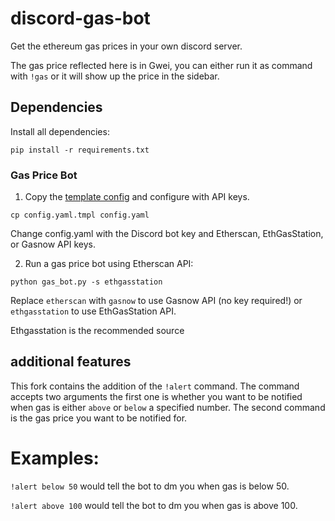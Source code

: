 # discord-gas-bot
Get the ethereum gas prices in your own discord server.

The gas price reflected here is in Gwei, you can either run it as command with `!gas` or it will show up the price in the sidebar.

## Dependencies
Install all dependencies:
```
pip install -r requirements.txt
```


### Gas Price Bot
1. Copy the [template config](config.yaml.tmpl) and configure with API keys.
```
cp config.yaml.tmpl config.yaml
```
Change config.yaml with the Discord bot key and Etherscan, EthGasStation, or Gasnow API keys.

2. Run a gas price bot using Etherscan API:
```
python gas_bot.py -s ethgasstation
```
Replace `etherscan` with `gasnow` to use Gasnow API (no key required!) or `ethgasstation` to use EthGasStation API.

Ethgasstation is the recommended source


## additional features
This fork contains the addition of the `!alert` command. 
The command accepts two arguments the first one is whether you want to be notified when gas is either `above` or `below` a specified number. The second command is the gas price you want to be notified for.

# Examples:
`!alert below 50` would tell the bot to dm you when gas is below 50.

`!alert above 100` would tell the bot to dm you when gas is above 100.
